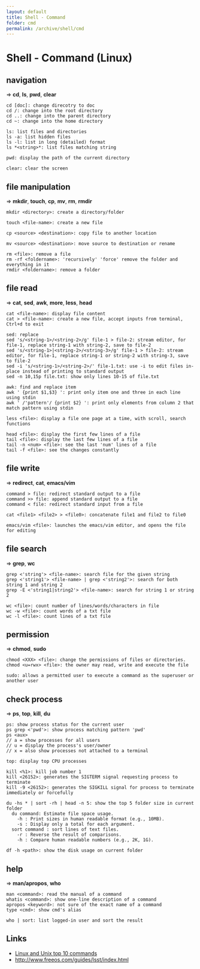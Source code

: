 ```yaml
---
layout: default
title: Shell - Command
folder: cmd
permalink: /archive/shell/cmd
---
```


# Shell - Command (Linux)

## navigation ## 

=> **cd**, **ls**, **pwd**, **clear**

```
cd [doc]: change direcotry to doc
cd /: change into the root directory
cd ..: change into the parent directory
cd ~: change into the home directory

ls: list files and directories
ls -a: list hidden files
ls -l: list in long (detailed) format
ls *<string>*: list files matching string

pwd: display the path of the current directory

clear: clear the screen
```

## file manipulation ## 

=> **mkdir**, **touch**, **cp**, **mv**, **rm**, **rmdir**

```
mkdir <directory>: create a directory/folder

touch <file-name>: create a new file

cp <source> <destination>: copy file to another location

mv <source> <destination>: move source to destination or rename

rm <file>: remove a file
rm -rf <foldername>: 'recursively' 'force' remove the folder and everything in it
rmdir <foldername>: remove a folder
```

## file read ##

=> **cat**, **sed**, **awk**, **more**, **less**, **head**

```
cat <file-name>: display file content
cat > <file-name>: create a new file, accept inputs from terminal, Ctrl+d to exit

sed: replace
sed 's/<string-1>/<string-2>/g' file-1 > file-2: stream editor, for file-1, replace string-1 with string-2, save to file-2
sed 's/<string-1>|<string-2>/<string-3>/g' file-1 > file-2: stream editor, for file-1, replace string-1 or string-2 with string-3, save to file-2
sed -i 's/<string-1>/<string-2>/' file-1.txt: use -i to edit files in-place instead of printing to standard output
sed -n 10,15p file.txt: show only lines 10-15 of file.txt

awk: find and replace item 
awk ' {print $1,$3} ': print only item one and three in each line using stdin
awk ' /'pattern'/ {print $2} ': print only elements from column 2 that match pattern using stdin

less <file>: display a file one page at a time, with scroll, search functions

head <file>: display the first few lines of a file
tail <file>: display the last few lines of a file
tail -n <num> <file>: see the last 'num' lines of a file
tail -f <file>: see the changes constantly
```

## file write ## 

=> **redirect**, **cat**, **emacs/vim**

```
command > file: redirect standard output to a file
command >> file: append standard output to a file
command < file: redirect standard input from a file

cat <file1> <file2> > <file0>: concatenate file1 and file2 to file0

emacs/vim <file>: launches the emacs/vim editor, and opens the file for editing
```

## file search ## 

=> **grep**, **wc**

```
grep <'string'> <file-name>: search file for the given string
grep <'string1'> <file-name> | grep <'string2'>: search for both string 1 and string 2
grep -E <'string1|string2'> <file-name>: search for string 1 or string 2

wc <file>: count number of lines/words/characters in file
wc -w <file>: count words of a txt file
wc -l <file>: count lines of a txt file
```

## permission ## 

=> **chmod**, **sudo**

```
chmod <XXX> <file>: change the permissions of files or directories.
chmod <u=rwx> <file>: the owner may read, write and execute the file

sudo: allows a permitted user to execute a command as the superuser or another user
```

## check process ##

=> **ps**, **top**, **kill**, **du**

```
ps: show process status for the current user
ps grep <'pwd'>: show process matching pattern 'pwd'
ps <aux>
// a = show processes for all users
// u = display the process's user/owner
// x = also show processes not attached to a terminal

top: display top CPU processes

kill <%1>: kill job number 1
kill <26152>: generates the SIGTERM signal requesting process to terminate
kill -9 <26152>: generates the SIGKILL signal for process to terminate immediately or forcefully

du -hs * | sort -rh | head -n 5: show the top 5 folder size in current folder
  du command: Estimate file space usage.
    -h : Print sizes in human readable format (e.g., 10MB).
    -s : Display only a total for each argument.
  sort command : sort lines of text files.
    -r : Reverse the result of comparisons.
    -h : Compare human readable numbers (e.g., 2K, 1G).
    
df -h <path>: show the disk usage on current folder
```

## help ## 

=> **man/apropos**, **who**

```
man <command>: read the manual of a command
whatis <command>: show one-line description of a command
apropos <keyword>: not sure of the exact name of a command
type <cmd>: show cmd's alias

who | sort: list logged-in user and sort the result
```

## Links

- [Linux and Unix top 10 commands](http://www.computerhope.com/unixtop1.htm)
- <http://www.freeos.com/guides/lsst/index.html>

